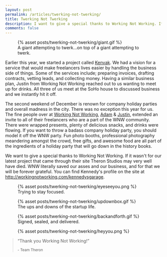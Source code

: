 ```yaml
---
layout: post
permalink: /articles/twerking-not-twerking/
title: Twerking Not Twerking
description: I want to give a special thanks to Working Not Working. If it wasn't for my latest project that came through their site Theron Studios may very well have died.
comments: false
---
```


<figure>
{% asset posts/twerking-not-twerking/giant.gif %}
<figcaption>A giant attempting to twerk...on top of a giant attempting to twerk.</figcaption>
</figure>

<p>Earlier this year, we started a project called <a href="http://kenvak.com">Kenvak</a>. We had a vision for a service that would make freelancers lives easier by handling the business side of things. Some of the services include; preparing invoices, drafting contracts, vetting leads, and collecting money. Having a similar business plan, Justin from Working Not Working reached out to us wanting to meet up for drinks. All three of us meet at the SoHo house to discussed business and we instantly hit it off.</p>

<p>The second weekend of December is renown for company holiday parties and overall madness in the city. There was no exception this year for us. The fine people over at <a href="http://workingnotworking.com/">Working Not Working</a>, <a href="http://workingnotworking.com/adam">Adam</a> &amp; <a href="http://workingnotworking.com/justin">Justin</a>, extended an invite to all of their freelancers who are a part of the WNW community. There were wrapped presents, plenty of delicious snacks, and drinks were flowing. If you want to throw a badass company holiday party, you should model it off the WNW party. Fun photo booths, professional photography meandering amongst the crowd, free gifts, and awesome food are all part of the ingredients of a holiday party that will go down in the history books.</p>

<p>We want to give a special thanks to Working Not Working. If it wasn't for our latest project that came through their site Theron Studios may very well have died. WNW literally saved our asses and our business, and for that we will be forever grateful. You can find Kennedy's profile on the site at <a href="http://workingnotworking.com/kennedysgarage">http://workingnotworking.com/kennedysgarage</a>.</p>

<figure>
{% asset posts/twerking-not-twerking/eyeseeyou.png %}
<figcaption>Trying to stay focused.</figcaption>
</figure>

<figure>
{% asset posts/twerking-not-twerking/updownbox.gif %}
<figcaption>The ups and downs of the startup life.</figcaption>
</figure>

<figure>
{% asset posts/twerking-not-twerking/backandforth.gif %}
<figcaption>Signed, sealed, and delivered.</figcaption>
</figure>

<figure>
{% asset posts/twerking-not-twerking/heyyou.png %}
</figure>

<blockquote>
<p>&ldquo;Thank you Working Not Working!&rdquo;</p>
<small>- Team Theron</small>
</blockquote>
